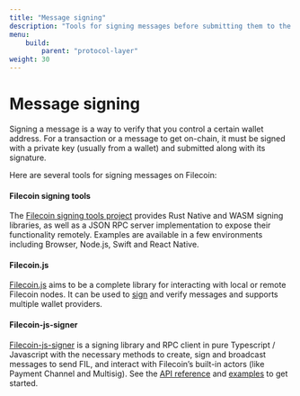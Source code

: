 ```yaml
---
title: "Message signing"
description: "Tools for signing messages before submitting them to the Filecoin blockchain."
menu:
    build:
        parent: "protocol-layer"
weight: 30
---
```


# Message signing

Signing a message is a way to verify that you control a certain wallet address. For a transaction or a message to get on-chain, it must be signed with a private key (usually from a wallet) and submitted along with its signature. 

Here are several tools for signing messages on Filecoin:

#### Filecoin signing tools

The [Filecoin signing tools project](https://zondax.ch/blog/filecoin-signing-library-milestone-3-delivered) provides Rust Native and WASM signing libraries, as well as a JSON RPC server implementation to expose their functionality remotely. Examples are available in a few environments including Browser, Node.js, Swift and React Native.

#### Filecoin.js

[Filecoin.js](https://filecoin-shipyard.github.io/filecoin.js/) aims to be a complete library for interacting with local or remote Filecoin nodes. It can be used to [sign](https://filecoin-shipyard.github.io/filecoin.js/docs/sign-message) and verify messages and supports multiple wallet providers.

#### Filecoin-js-signer

[Filecoin-js-signer](https://github.com/blitslabs/filecoin-js-signer) is a signing library and RPC client in pure Typescript / Javascript with the necessary methods to create, sign and broadcast messages to send FIL, and interact with Filecoin’s built-in actors (like Payment Channel and Multisig). See the [API reference](https://blitslabs.gitbook.io/filecoin-loans/tools/filecoin-js-signer/api-reference) and [examples](https://github.com/blitslabs/filecoin-js-signer#filecoin-signer) to get started.
